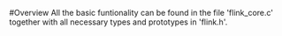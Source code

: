 #Overview
All the basic funtionality can be found in the file 'flink_core.c' together with all necessary types and prototypes in 'flink.h'.

